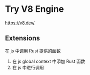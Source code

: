 # Try V8 Engine

https://v8.dev/

## Extensions

在 js 中调用 Rust 提供的函数

1. 在 js global context 中添加 Rust 函数
2. 在 js 中进行调用
